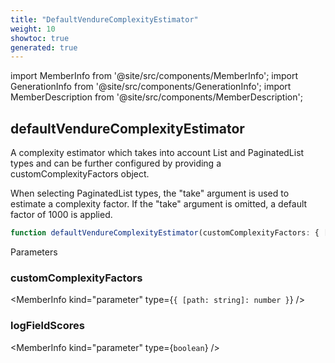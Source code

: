 ```yaml
---
title: "DefaultVendureComplexityEstimator"
weight: 10
showtoc: true
generated: true
---
```

<!-- This file was generated from the Vendure source. Do not modify. Instead, re-run the "docs:build" script -->
import MemberInfo from '@site/src/components/MemberInfo';
import GenerationInfo from '@site/src/components/GenerationInfo';
import MemberDescription from '@site/src/components/MemberDescription';


## defaultVendureComplexityEstimator

<GenerationInfo sourceFile="packages/harden-plugin/src/middleware/query-complexity-plugin.ts" sourceLine="95" packageName="@vendure/harden-plugin" />

A complexity estimator which takes into account List and PaginatedList types and can
be further configured by providing a customComplexityFactors object.

When selecting PaginatedList types, the "take" argument is used to estimate a complexity
factor. If the "take" argument is omitted, a default factor of 1000 is applied.

```ts title="Signature"
function defaultVendureComplexityEstimator(customComplexityFactors: { [path: string]: number }, logFieldScores: boolean): void
```
Parameters

### customComplexityFactors

<MemberInfo kind="parameter" type={`{ [path: string]: number }`} />

### logFieldScores

<MemberInfo kind="parameter" type={`boolean`} />

